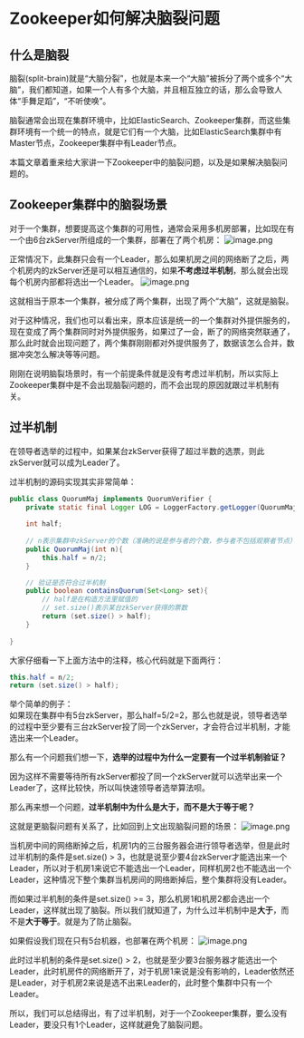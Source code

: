 # Zookeeper如何解决脑裂问题

## 什么是脑裂

脑裂(split-brain)就是“大脑分裂”，也就是本来一个“大脑”被拆分了两个或多个“大脑”，我们都知道，如果一个人有多个大脑，并且相互独立的话，那么会导致人体“手舞足蹈”，“不听使唤”。

脑裂通常会出现在集群环境中，比如ElasticSearch、Zookeeper集群，而这些集群环境有一个统一的特点，就是它们有一个大脑，比如ElasticSearch集群中有Master节点，Zookeeper集群中有Leader节点。

本篇文章着重来给大家讲一下Zookeeper中的脑裂问题，以及是如果解决脑裂问题的。


## Zookeeper集群中的脑裂场景
对于一个集群，想要提高这个集群的可用性，通常会采用多机房部署，比如现在有一个由6台zkServer所组成的一个集群，部署在了两个机房：
![image.png](https://cdn.nlark.com/yuque/0/2019/png/365147/1563867147007-e5000b66-fbe7-4958-89c7-11800de04f7c.png#align=left&display=inline&height=374&name=image.png&originHeight=748&originWidth=1460&size=43521&status=done&width=730)

正常情况下，此集群只会有一个Leader，那么如果机房之间的网络断了之后，两个机房内的zkServer还是可以相互通信的，如果**不考虑过半机制**，那么就会出现每个机房内部都将选出一个Leader。
![image.png](https://cdn.nlark.com/yuque/0/2019/png/365147/1563867309583-b3c9d494-d91e-41f0-bb1f-310354cc14c4.png#align=left&display=inline&height=384&name=image.png&originHeight=768&originWidth=1460&size=42332&status=done&width=730)

这就相当于原本一个集群，被分成了两个集群，出现了两个“大脑”，这就是脑裂。

对于这种情况，我们也可以看出来，原本应该是统一的一个集群对外提供服务的，现在变成了两个集群同时对外提供服务，如果过了一会，断了的网络突然联通了，那么此时就会出现问题了，两个集群刚刚都对外提供服务了，数据该怎么合并，数据冲突怎么解决等等问题。

刚刚在说明脑裂场景时，有一个前提条件就是没有考虑过半机制，所以实际上Zookeeper集群中是不会出现脑裂问题的，而不会出现的原因就跟过半机制有关。

## 过半机制
在领导者选举的过程中，如果某台zkServer获得了超过半数的选票，则此zkServer就可以成为Leader了。

过半机制的源码实现其实非常简单：
```java
public class QuorumMaj implements QuorumVerifier {
    private static final Logger LOG = LoggerFactory.getLogger(QuorumMaj.class);
    
    int half;
    
    // n表示集群中zkServer的个数（准确的说是参与者的个数，参与者不包括观察者节点）
    public QuorumMaj(int n){
        this.half = n/2;
    }

    // 验证是否符合过半机制
    public boolean containsQuorum(Set<Long> set){
        // half是在构造方法里赋值的
        // set.size()表示某台zkServer获得的票数
        return (set.size() > half);
    }
    
}
```

大家仔细看一下上面方法中的注释，核心代码就是下面两行：

```java
this.half = n/2;
return (set.size() > half);
```

举个简单的例子：<br />如果现在集群中有5台zkServer，那么half=5/2=2，那么也就是说，领导者选举的过程中至少要有三台zkServer投了同一个zkServer，才会符合过半机制，才能选出来一个Leader。

那么有一个问题我们想一下，**选举的过程中为什么一定要有一个过半机制验证？**

因为这样不需要等待所有zkServer都投了同一个zkServer就可以选举出来一个Leader了，这样比较快，所以叫快速领导者选举算法呗。

那么再来想一个问题，**过半机制中为什么是大于，而不是大于等于呢？**

这就是更脑裂问题有关系了，比如回到上文出现脑裂问题的场景：
![image.png](https://cdn.nlark.com/yuque/0/2019/png/365147/1563868159921-23d50d01-ec38-45e3-bb93-76f4bb27f896.png#align=left&display=inline&height=374&name=image.png&originHeight=748&originWidth=1460&size=43521&status=done&width=730)

当机房中间的网络断掉之后，机房1内的三台服务器会进行领导者选举，但是此时过半机制的条件是set.size() > 3，也就是说至少要4台zkServer才能选出来一个Leader，所以对于机房1来说它不能选出一个Leader，同样机房2也不能选出一个Leader，这种情况下整个集群当机房间的网络断掉后，整个集群将没有Leader。

而如果过半机制的条件是set.size() >= 3，那么机房1和机房2都会选出一个Leader，这样就出现了脑裂。所以我们就知道了，为什么过半机制中是**大于**，而不是**大于等于**。就是为了防止脑裂。

如果假设我们现在只有5台机器，也部署在两个机房：
![image.png](https://cdn.nlark.com/yuque/0/2019/png/365147/1563865876119-268f52aa-3fce-4337-ab5a-ed0e19fb388c.png#align=left&display=inline&height=378&name=image.png&originHeight=756&originWidth=1476&size=44489&status=done&width=738)

此时过半机制的条件是set.size() > 2，也就是至少要3台服务器才能选出一个Leader，此时机房件的网络断开了，对于机房1来说是没有影响的，Leader依然还是Leader，对于机房2来说是选不出来Leader的，此时整个集群中只有一个Leader。

所以，我们可以总结得出，有了过半机制，对于一个Zookeeper集群，要么没有Leader，要没只有1个Leader，这样就避免了脑裂问题。
